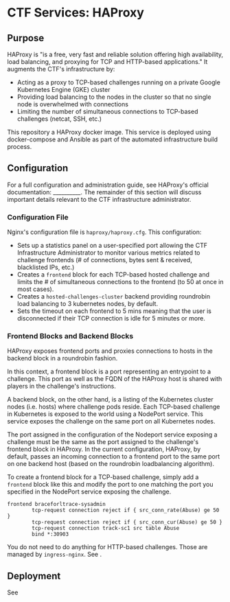 # CTF Services: HAProxy

## Purpose

HAProxy is "is a free, very fast and reliable solution offering high availability, load balancing, and proxying for TCP and HTTP-based applications." It augments the CTF's infrastructure by:
- Acting as a proxy to TCP-based challenges running on a private Google Kubernetes Engine (GKE) cluster
- Providing load balancing to the nodes in the cluster so that no single node is overwhelmed with connections
- Limiting the number of simultaneous connections to TCP-based challenges (netcat, SSH, etc.) 

This repository a HAProxy docker image. This service is deployed using docker-compose and Ansible as part of the automated infrastructure build process. 


## Configuration

For a full configuration and administration guide, see HAProxy's official documentation: __________. The remainder of this section will discuss important details relevant to the CTF infrastructure administrator.

### Configuration File
Nginx's configuration file is `haproxy/haproxy.cfg`. This configuration:
- Sets up a statistics panel on a user-specified port allowing the CTF Infrastructure Administrator to monitor various metrics related to challenge frontends (# of connections, bytes sent & received, blacklisted IPs, etc.) 
- Creates a `frontend` block for each TCP-based hosted challenge and limits the # of simultaneous connections to the frontend (to 50 at once in most cases). 
- Creates a `hosted-challenges-cluster` backend providing roundrobin load balancing to 3 kubernetes nodes, by default.
- Sets the timeout on each frontend to 5 mins meaning that the user is disconnected if their TCP connection is idle for 5 minutes or more.

### Frontend Blocks and Backend Blocks
HAProxy exposes frontend ports and proxies connections to hosts in the backend block in a roundrobin fashion. 

In this context, a frontend block is a port representing an entrypoint to a challenge. This port as well as the FQDN of the HAProxy host is shared with players in the challenge's instructions. 

A backend block, on the other hand, is a listing of the Kubernetes cluster nodes (i.e. hosts) where challenge pods reside. Each TCP-based challenge in Kubernetes is exposed to the world using a NodePort service. This service exposes the challenge on the same port on all Kubernetes nodes.  

The port assigned in the configuration of the Nodeport service exposing a challenge must be the same as the port assigned to the challenge's frontend block in HAProxy. In the current configuration, HAProxy, by default, passes an incoming connection to a frontend port to the same port on one backend host (based on the roundrobin loadbalancing algorithm).

To create a frontend block for a TCP-based challenge, simply add a `frontend` block like this and modify the port to one matching the port you specified in the NodePort service exposing the challenge.
```
frontend braceforltrace-sysadmin
        tcp-request connection reject if { src_conn_rate(Abuse) ge 50 }
        tcp-request connection reject if { src_conn_cur(Abuse) ge 50 }
        tcp-request connection track-sc1 src table Abuse
        bind *:30903
```

You do not need to do anything for HTTP-based challenges. Those are managed by `ingress-nginx`. See <Hosted Challenge Repo>. 


## Deployment

See <template file> and <deploy-haproxy.yml> in <> to get an understanding of how HAProxy is deployed. 

### Network Location

DMZ Subnet.

### Important Accounts, Credentials, and Secrets

During service deployment, Ansible uses the `lpass` commandline utility to retrieve passwords from a LastPass password vault. The following tables catalog all secrets related to HAProxy that must be set up in lastpass prior to the <automated infrastructure build process>.

| LastPass ID                     | Secret Type              | Username            | Description                                                                                              | 
|---------------------------------|--------------------------|---------------------|----------------------------------------------------------------------------------------------------------|
| ctf_haproxy_stats_panel_account | 16+ Character Password                 | *pick-a-username*   | Username and password are set by the CTF Infrastructure Administrator. Provides access to a dashboard exposed on port 8080 for monitoring hosted challenges (bruteforcing, excessive # of connections, etc.) |                                                                                                         |

### Pre-Deployment Configuration Checklist
1. Generate secrets related to HAProxy and store them in a LastPass password vault (See "Important Accounts, Credentials, and Secrets" above.)
2. Edit `haproxy/haproxy.cfg` with:
    1. The FQDN and port of the statistics panel under `listen stats` block. Ex: `haproxy.int.ctf.issessions.ca:8080`
    2. A `frontend` for each TCP-based challenge you plan to deploy.
    3. The FQDN of each backend Kubernetes node under `backend hosted-challenges-cluster`.


### Post-Deployment Configuration Checklist
None.
